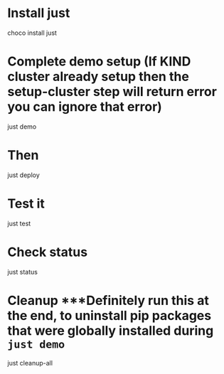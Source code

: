 # Install just
choco install just

<!-- # Start K8s with KIND
just setup-cluster -->

# Complete demo setup (If KIND cluster already setup then the setup-cluster step will return error you can ignore that error)
just demo

# Then
just deploy

# Test it
just test

# Check status  
just status

# Cleanup   ***Definitely run this at the end, to uninstall pip packages that were globally installed during `just demo`
just cleanup-all